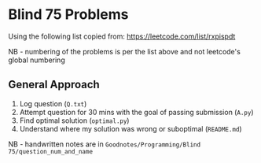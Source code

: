 # Blind 75 Problems

Using the following list copied from:
https://leetcode.com/list/rxpispdt

NB - numbering of the problems is per the list above and not leetcode's global numbering


## General Approach
1. Log question (`Q.txt`) 
2. Attempt question for 30 mins with the goal of passing submission (`A.py`)
3. Find optimal solution (`optimal.py`)
4. Understand where my solution was wrong or suboptimal (`README.md`)

NB - handwritten notes are in `Goodnotes/Programming/Blind 75/question_num_and_name` 